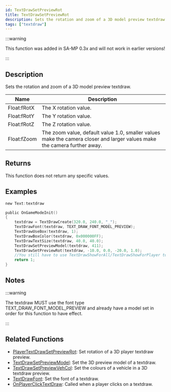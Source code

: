 ```yaml
---
id: TextDrawSetPreviewRot
title: TextDrawSetPreviewRot
description: Sets the rotation and zoom of a 3D model preview textdraw.
tags: ["textdraw"]
---
```


:::warning

This function was added in SA-MP 0.3x and will not work in earlier versions!

:::

## Description

Sets the rotation and zoom of a 3D model preview textdraw.

| Name        | Description                                                                                                              |
| ----------- | ------------------------------------------------------------------------------------------------------------------------ |
| Float:fRotX | The X rotation value.                                                                                                    |
| Float:fRotY | The Y rotation value.                                                                                                    |
| Float:fRotZ | The Z rotation value.                                                                                                    |
| Float:fZoom | The zoom value, default value 1.0, smaller values make the camera closer and larger values make the camera further away. |

## Returns

This function does not return any specific values.

## Examples

```c
new Text:textdraw

public OnGameModeInit()
{
    textdraw = TextDrawCreate(320.0, 240.0, "_");
    TextDrawFont(textdraw, TEXT_DRAW_FONT_MODEL_PREVIEW);
    TextDrawUseBox(textdraw, 1);
    TextDrawBoxColor(textdraw, 0x000000FF);
    TextDrawTextSize(textdraw, 40.0, 40.0);
    TextDrawSetPreviewModel(textdraw, 411);
    TextDrawSetPreviewRot(textdraw, -10.0, 0.0, -20.0, 1.0);
    //You still have to use TextDrawShowForAll/TextDrawShowForPlayer to make the textdraw visible.
    return 1;
}
```

## Notes

:::warning

The textdraw MUST use the font type TEXT_DRAW_FONT_MODEL_PREVIEW and already have a model set in order for this function to have effect.

:::

## Related Functions

- [PlayerTextDrawSetPreviewRot](../functions/PlayerTextDrawSetPreviewRot.md): Set rotation of a 3D player textdraw preview.
- [TextDrawSetPreviewModel](../functions/TextDrawSetPreviewModel.md): Set the 3D preview model of a textdraw.
- [TextDrawSetPreviewVehCol](../functions/TextDrawSetPreviewVehCol.md): Set the colours of a vehicle in a 3D textdraw preview.
- [TextDrawFont](../functions/TextDrawFont.md): Set the font of a textdraw.
- [OnPlayerClickTextDraw](../callbacks/OnPlayerClickTextDraw.md): Called when a player clicks on a textdraw.
